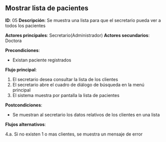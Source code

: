 ## Mostrar lista de pacientes

**ID**: 05
**Descripción**: Se muestra una lista para que el secretario pueda ver a todos los pacientes

**Actores principales**: Secretario(Administrador)
**Actores secundarios**: Doctora

**Precondiciones**:
* Existan paciente registrados

**Flujo principal**:
1. El secretario desea consultar la lista de los clientes
1. El secretario abre el cuadro de diálogo de búsqueda en la menú principal
1. El sistema muestra por pantalla la lista de pacientes

**Postcondiciones**:

* Se muestran al secretario los datos relativos de los clientes en una lista

**Flujos alternativos**:

4.a. Si no existen 1 o mas clientes, se muestra un mensaje de error
